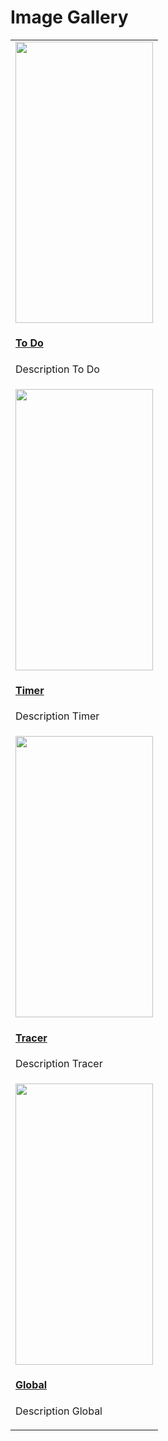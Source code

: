 # Image Gallery

<table>
  <tr>
    <td>
      <a href="https://github.com/user-attachments/assets/bfbb7ea3-4d8d-45f0-bcbd-b659d93d0fe7">
        <img src="https://github.com/user-attachments/assets/bfbb7ea3-4d8d-45f0-bcbd-b659d93d0fe7" width="220" height="450">
        <h4><a href="https://github.com/user-attachments/assets/bfbb7ea3-4d8d-45f0-bcbd-b659d93d0fe7">To Do</a></h4>
        <p>Description To Do</p>
      </a>
    </td>
  </tr>
  <tr>
     <td>
      <a href="https://github.com/user-attachments/assets/777ff10a-027b-469b-ba81-647146c3bbb8">
        <img src="https://github.com/user-attachments/assets/777ff10a-027b-469b-ba81-647146c3bbb8" width="220" height="450">
        <h4><a href="https://github.com/user-attachments/assets/777ff10a-027b-469b-ba81-647146c3bbb8">Timer</a></h4>
        <p>Description Timer</p>
      </a>
    </td>
  </tr>
  <tr>
   <td>
      <a href="https://github.com/user-attachments/assets/7df1dd91-a3d2-4e7d-8165-7a53430ec567">
        <img src="https://github.com/user-attachments/assets/7df1dd91-a3d2-4e7d-8165-7a53430ec567" width="220" height="450">
        <h4><a href="https://github.com/user-attachments/assets/7df1dd91-a3d2-4e7d-8165-7a53430ec567">Tracer</a></h4>
        <p>Description Tracer</p>
      </a>
    </td>
  </tr>
  <tr>
    <td>
      <a href="https://github.com/user-attachments/assets/391a4e1a-c470-4f9b-8e27-9df4c5db4f2a">
        <img src="https://github.com/user-attachments/assets/391a4e1a-c470-4f9b-8e27-9df4c5db4f2a" width="220" height="450">
        <h4><a href="https://github.com/user-attachments/assets/391a4e1a-c470-4f9b-8e27-9df4c5db4f2a">Global</a></h4>
        <p>Description Global</p>
      </a>
    </td>
  </tr>
</table>
